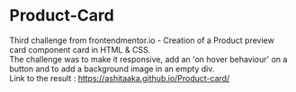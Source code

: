 # Product-Card
Third challenge from frontendmentor.io - Creation of a Product preview card component card in HTML & CSS. <br>
The challenge was to make it responsive, add an 'on hover behaviour' on a button and to add a background image in an empty div.<br>
Link to the result : https://ashitaaka.github.io/Product-card/

